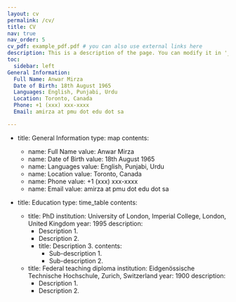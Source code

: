 ```yaml
---
layout: cv
permalink: /cv/
title: CV
nav: true
nav_order: 5
cv_pdf: example_pdf.pdf # you can also use external links here
description: This is a description of the page. You can modify it in '_pages/cv.md'. You can also change or remove the top pdf download button.
toc:
  sidebar: left
General Information:
  Full Name: Anwar Mirza
  Date of Birth: 18th August 1965
  Languages: English, Punjabi, Urdu
  Location: Toronto, Canada
  Phone: +1 (xxx) xxx-xxxx
  Email: amirza at pmu dot edu dot sa

---
```


- title: General Information
  type: map
  contents:
  - name: Full Name
    value: Anwar Mirza
  - name: Date of Birth
    value: 18th August 1965
  - name: Languages
    value: English, Punjabi, Urdu
  - name: Location
    value: Toronto, Canada
  - name: Phone
    value: +1 (xxx) xxx-xxxx
  - name: Email
    value: amirza at pmu dot edu dot sa

- title: Education
  type: time_table
  contents:
  - title: PhD
    institution: University of London, Imperial College, London, United Kingdom
    year: 1995
    description:
    - Description 1.
    - Description 2.
    - title: Description 3.
      contents:
      - Sub-description 1.
      - Sub-description 2.
  - title: Federal teaching diploma
    institution: Eidgenössische Technische Hochschule, Zurich, Switzerland
    year: 1900
    description:
    - Description 1.
    - Description 2.
